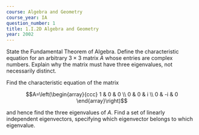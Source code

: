 ```yaml
---
course: Algebra and Geometry
course_year: IA
question_number: 1
title: 1.I.2D Algebra and Geometry
year: 2002
---
```



State the Fundamental Theorem of Algebra. Define the characteristic equation for an arbitrary $3 \times 3$ matrix $A$ whose entries are complex numbers. Explain why the matrix must have three eigenvalues, not necessarily distinct.

Find the characteristic equation of the matrix

$$A=\left(\begin{array}{ccc}
1 & 0 & 0 \\
0 & 0 & i \\
0 & -i & 0
\end{array}\right)$$

and hence find the three eigenvalues of $A$. Find a set of linearly independent eigenvectors, specifying which eigenvector belongs to which eigenvalue.